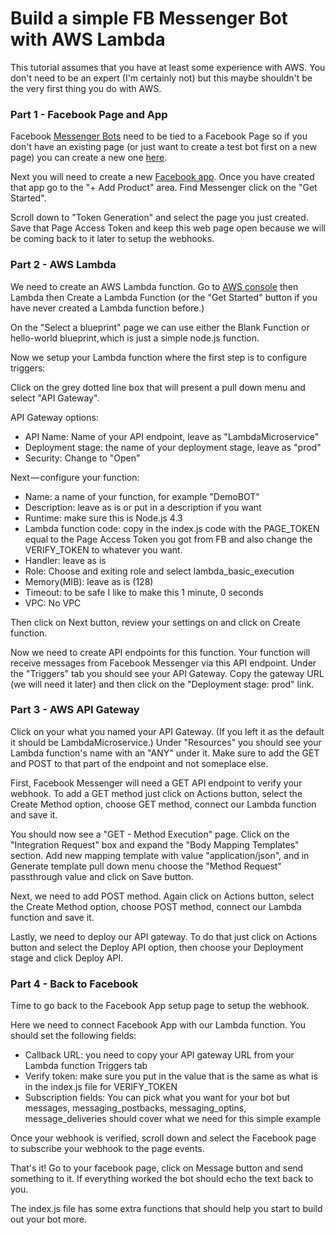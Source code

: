 # Build a simple FB Messenger Bot with AWS Lambda

This tutorial assumes that you have at least some experience with AWS.  You don't need to be an expert (I'm certainly not) but this maybe shouldn't be the very first thing you do with AWS.

### Part 1 - Facebook Page and App

Facebook [Messenger Bots](https://developers.facebook.com/docs/messenger-platform/) need to be tied to a Facebook Page so if you don't have an existing page (or just want to create a test bot first on a new page) you can create a new one [here](https://www.facebook.com/pages/create).

Next you will need to create a new [Facebook app](https://developers.facebook.com/apps).  Once you have created that app go to the "+ Add Product" area. Find Messenger click on the "Get Started".

Scroll down to "Token Generation" and select the page you just created.  Save that Page Access Token and keep this web page open because we will be coming back to it later to setup the webhooks.

### Part 2 - AWS Lambda

We need to create an AWS Lambda function. Go to [AWS console](http://aws.amazon.com) then Lambda then Create a Lambda Function (or the "Get Started" button if you have never created a Lambda function before.)

On the "Select a blueprint" page we can use either the Blank Function or hello-world blueprint, which is just a simple node.js function.

Now we setup your Lambda function where the first step is to configure triggers:

Click on the grey dotted line box that will present a pull down menu and select "API Gateway".

API Gateway options:
* API Name: Name of your API endpoint, leave as "LambdaMicroservice"
* Deployment stage: the name of your deployment stage, leave as "prod"
* Security: Change to "Open"

Next — configure your function:

* Name: a name of your function, for example "DemoBOT"
* Description: leave as is or put in a description if you want
* Runtime: make sure this is Node.js 4.3
* Lambda function code: copy in the index.js code with the PAGE_TOKEN equal to the Page Access Token you got from FB and also change the VERIFY_TOKEN to whatever you want.
* Handler: leave as is
* Role: Choose and exiting role and select lambda_basic_execution
* Memory(MIB): leave as is (128)
* Timeout: to be safe I like to make this 1 minute, 0 seconds
* VPC: No VPC

Then click on Next button, review your settings on and click on Create function. 

Now we need to create API endpoints for this function. Your function will receive messages from Facebook Messenger via this API endpoint.  Under the "Triggers" tab you should see your API Gateway.  Copy the gateway URL (we will need it later) and then click on the "Deployment stage: prod" link.

### Part 3 - AWS API Gateway

Click on your what you named your API Gateway. (If you left it as the default it should be LambdaMicroservice.) Under "Resources" you should see your Lambda function's name with an "ANY" under it.  Make sure to add the GET and POST to that part of the endpoint and not someplace else.

First, Facebook Messenger will need a GET API endpoint to verify your webhook. To add a GET method just click on Actions button, select the Create Method option, choose GET method, connect our Lambda function and save it.

You should now see a "GET - Method Execution" page.  Click on the "Integration Request" box and expand the "Body Mapping Templates" section. Add new mapping template with value "application/json", and in Generate template pull down menu choose the "Method Request" passthrough value and click on Save button.

Next, we need to add POST method. Again click on Actions button, select the Create Method option, choose POST method, connect our Lambda function and save it.

Lastly, we need to deploy our API gateway. To do that just click on Actions button and select the Deploy API option, then choose your Deployment stage and click Deploy API.

### Part 4 - Back to Facebook

Time to go back to the Facebook App setup page to setup the webhook.

Here we need to connect Facebook App with our Lambda function. You should set the following fields:
* Callback URL: you need to copy your API gateway URL from your Lambda function Triggers tab
* Verify token: make sure you put in the value that is the same as what is in the index.js file for VERIFY_TOKEN
* Subscription fields: You can pick what you want for your bot but messages, messaging_postbacks, messaging_optins, message_deliveries should cover what we need for this simple example

Once your webhook is verified, scroll down and select the Facebook page to subscribe your webhook to the page events.

That's it!  Go to your facebook page, click on Message button and send something to it.  If everything worked the bot should echo the text back to you.

The index.js file has some extra functions that should help you start to build out your bot more.
